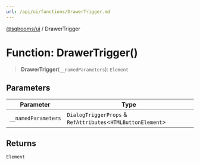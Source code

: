```yaml
---
url: /api/ui/functions/DrawerTrigger.md
---
```

[@sqlrooms/ui](../index.md) / DrawerTrigger

# Function: DrawerTrigger()

> **DrawerTrigger**(`__namedParameters`): `Element`

## Parameters

| Parameter | Type |
| ------ | ------ |
| `__namedParameters` | `DialogTriggerProps` & `RefAttributes`<`HTMLButtonElement`> |

## Returns

`Element`
